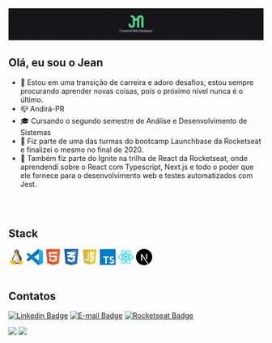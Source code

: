 <img src="./assets/banner.png" />

## Olá, eu sou o Jean
- 📰 Estou em uma transição de carreira e adoro desafios, estou sempre procurando aprender novas coisas, pois o próximo nível nunca é o último.
- 📪 Andirá-PR
- 🎓 Cursando o segundo semestre de Análise e Desenvolvimento de Sistemas
- 🚀 Fiz parte de uma das turmas do bootcamp Launchbase da Rocketseat e finalizei o mesmo no final de 2020.
- 🚀 Também fiz parte do Ignite na trilha de React da Rocketseat, onde aprendendi sobre o React com Typescript, Next.js e todo o poder que ele fornece para o desenvolvimento web e testes automatizados com Jest.
<br />
<br />

## Stack
<span><img src="assets/linux.png" height="32"></span>
<span><img src="assets/vscode.png" height="32"></span>
<span><img src="assets/html5.png" height="32"></span>
<span><img src="assets/css3.png" height="32"></span>
<span><img src="assets/js.png" height="32"></span>
<span><img src="assets/ts.png" height="32"></span>
<span><img src="assets/react.png" height="32"></span>
<span><img src="assets/nextjs.png" height="32"></span>
<br />
<br />

## Contatos
[![Linkedin Badge](https://img.shields.io/badge/LinkedIn-jfmacedo91-%232867B2)](https://www.linkedin.com/in/jfmacedo91/) 
[![E-mail Badge](https://img.shields.io/badge/E--mail-jfmacedo91-%23DB4437)](mailto:jfmacedo91@gmail.com)
[![Rocketseat Badge](https://img.shields.io/badge/rocketseat-jfmacedo91-%238257e6)](https://app.rocketseat.com.br/me/jfmacedo91)

<a href="#"><img src="https://github-readme-stats.vercel.app/api?username=jfmacedo91&hide_border=true&show_icons=true&count_private=true&theme=gotham" height="160"></a>
<a href="#"><img src="https://github-readme-stats.vercel.app/api/top-langs/?username=jfmacedo91&hide_border=true&layout=compact&theme=gotham" height="160"></a>
